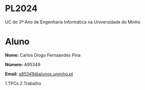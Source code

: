 # PL2024

UC do 3º Ano de Engenharia Informática na Universidade do Minho

# Aluno

**Nome:** Carlos Diogo Fernaandes Pina

**Número:** A95349

**Email:** a95349@alunos.uminho.pt

1.TPCs
2.Trabalho
